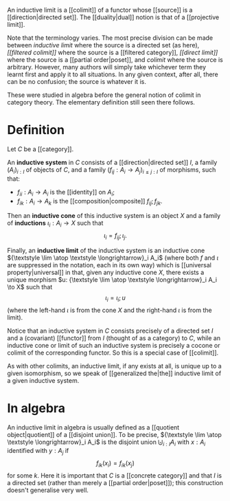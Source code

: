 An inductive limit is a [[colimit]] of a functor whose [[source]] is a [[direction|directed set]].  The [[duality|dual]] notion is that of a [[projective limit]].

Note that the terminology varies.  The most precise division can be made between _inductive limit_ where the source is a directed set (as here), _[[filtered colimit]]_ where the source is a [[filtered category]], _[[direct limit]]_ where the source is a [[partial order|poset]], and _colimit_ where the source is arbitrary.  However, many authors will simply take whichever term they learnt first and apply it to all situations.  In any given context, after all, there can be no confusion; the source is whatever it is.

These were studied in algebra before the general notion of colimit in category theory.  The elementary definition still seen there follows.

# Definition #

Let $C$ be a [[category]].

An __inductive system__ in $C$ consists of a [[direction|directed set]] $I$, a family $(A_i)_{i: I}$ of objects of $C$, and a family $(f_{ij}: A_i \to A_j)_{i \leq j: I}$ of morphisms, such that:
* $f_{ii}: A_i \to A_i$ is the [[identity]] on $A_i$;
* $f_{ik}: A_i \to A_k$ is the [[composition|composite]] $f_{ij} ; f_{jk}$.

Then an __inductive cone__ of this inductive system is an object $X$ and a family of __inductions__ $\iota_i: A_i \to X$ such that
$$ \iota_i = f_{ij} ; \iota_j .$$

Finally, an __inductive limit__ of the inductive system is an inductive cone ${\textstyle \lim \atop \textstyle \longrightarrow}_i A_i$ (where both $f$ and $\iota$ are suppressed in the notation, each in its own way) which is [[universal property|universal]] in that, given any inductive cone $X$, there exists a unique morphism $u: {\textstyle \lim \atop \textstyle \longrightarrow}_i A_i \to X$ such that
$$ \iota_i = \iota_i ; u $$
(where the left-hand $\iota$ is from the cone $X$ and the right-hand $\iota$ is from the limit).

Notice that an inductive system in $C$ consists precisely of a directed set $I$ and a (covariant) [[functor]] from $I$ (thought of as a category) to $C$, while an inductive cone or limit of such an inductive system is precisely a cocone or colimit of the corresponding functor.  So this is a special case of [[colimit]].

As with other colimits, an inductive limit, if any exists at all, is unique up to a given isomorphism, so we speak of [[generalized the|the]] inductive limit of a given inductive system.

# In algebra #

An inductive limit in algebra is usually defined as a [[quotient object|quotient]] of a [[disjoint union]].  To be precise, ${\textstyle \lim \atop \textstyle \longrightarrow}_i A_i$ is the disjoint union $\biguplus_{i: I} A_i$ with $x: A_i$ identified with $y: A_j$ if
$$ f_{ik}(x_i) = f_{ik}(x_j) $$
for some $k$.  Here it is important that $C$ is a [[concrete category]] and that $I$ is a directed set (rather than merely a [[partial order|poset]]); this construction doesn\'t generalise very well.
